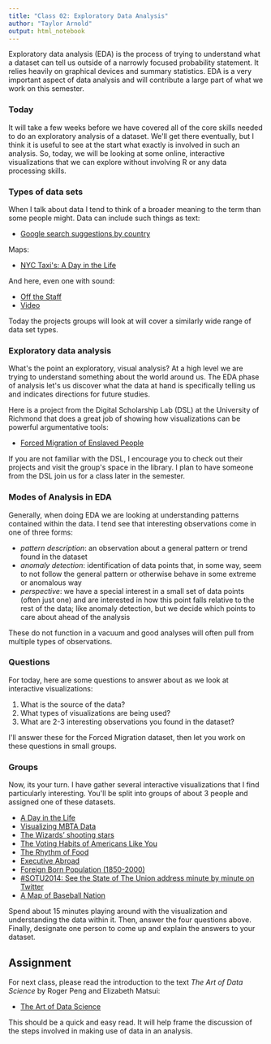 ```yaml
---
title: "Class 02: Exploratory Data Analysis"
author: "Taylor Arnold"
output: html_notebook
---
```




Exploratory data analysis (EDA) is the process of trying to
understand what a dataset can tell us outside of a narrowly focused
probability statement. It relies heavily on graphical devices and summary
statistics. EDA is a very important aspect of data analysis and will
contribute a large part of what we work on this semester.

### Today

It will take a few weeks before we have covered all of the core
skills needed to do an exploratory analysis of a dataset. We'll get
there eventually, but I think it is useful to see at the start what
exactly is involved in such an analysis. So, today, we will be
looking at some online, interactive visualizations that we can
explore without involving R or any data processing skills.

### Types of data sets

When I talk about data I tend to think of a broader meaning to the
term than some people might. Data can include such things as text:

- [Google search suggestions by country](https://noahveltman.com/suggest/)

Maps:

- [NYC Taxi's: A Day in the Life](http://chriswhong.github.io/nyctaxi/)

And here, even one with sound:

- [Off the Staff](https://www.c82.net/offthestaff/)
- [Video](https://www.youtube.com/watch?list=PLw6QMmIiPBlU_dElMDoJn4RUBvpp_bUwi&v=DxkpN4PUOzA)

Today the projects groups will look at will cover a similarly wide range of
data set types.

### Exploratory data analysis

What's the point an exploratory, visual analysis? At a high level we are
trying to understand something about the world around us. The EDA phase of
analysis let's us discover what the data at hand is specifically telling us
and indicates directions for future studies.

Here is a project from the Digital Scholarship Lab (DSL) at the University of
Richmond that does a great job of showing how visualizations can be powerful
argumentative tools:

- [Forced Migration of Enslaved People](https://dsl.richmond.edu/panorama/forcedmigration/)

If you are not familiar with the DSL, I encourage you to check out their
projects and visit the group's space in the library. I plan to have
someone from the DSL join us for a class later in the semester.

### Modes of Analysis in EDA

Generally, when doing EDA we are looking at understanding patterns
contained within the data. I tend see that interesting observations
come in one of three forms:

- *pattern description*: an observation about a general pattern
or trend found in the dataset
- *anomaly detection*: identification of data points that, in some
way, seem to not follow the general pattern or otherwise behave
in some extreme or anomalous way
- *perspective*: we have a special interest in a small set of data
points (often just one) and are interested in how this point falls
relative to the rest of the data; like anomaly detection, but we
decide which points to care about ahead of the analysis

These do not function in a vacuum and good analyses will often pull
from multiple types of observations.

### Questions

For today, here are some questions to answer about as we look at interactive
visualizations:

1. What is the source of the data?
2. What types of visualizations are being used?
3. What are 2-3 interesting observations you found in the dataset?

I'll answer these for the Forced Migration dataset, then let you work on these
questions in small groups.

### Groups

Now, its your turn. I have gather several interactive visualizations
that I find particularly interesting. You'll be split into groups of
about 3 people and assigned one of these datasets.

- [A Day in the Life](http://flowingdata.com/2015/12/15/a-day-in-the-life-of-americans/)
- [Visualizing MBTA Data](http://mbtaviz.github.io/)
- [The Wizards’ shooting stars](http://www.washingtonpost.com/wp-srv/special/sports/wizards-shooting-stars/)
- [The Voting Habits of Americans Like You](https://www.nytimes.com/interactive/2016/06/10/upshot/voting-habits.html)
- [The Rhythm of Food](http://rhythm-of-food.net/#explore)
- [Executive Abroad](https://dsl.richmond.edu/panorama/executiveabroad/)
- [Foreign Born Population (1850-2000)](https://dsl.richmond.edu/panorama/foreignborn/)
- [#SOTU2014: See the State of The Union address minute by minute on Twitter](http://twitter.github.io/interactive/sotu2014/#p1)
- [A Map of Baseball Nation](https://www.nytimes.com/interactive/2014/04/24/upshot/facebook-baseball-map.html)

Spend about 15 minutes playing around with the visualization and
understanding the data within it. Then, answer the four questions above.
Finally, designate one person to come up and explain the answers to your
dataset.

## Assignment

For next class, please read the introduction to the text *The Art
of Data Science* by Roger Peng and Elizabeth Matsui:

- [The Art of Data Science](../assets/pdfs/art-of-data-science.pdf)

This should be a quick and easy read. It will help frame the discussion of the
steps involved in making use of data in an analysis.



